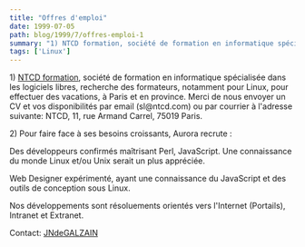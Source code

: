 ```yaml
---
title: "Offres d'emploi"
date: 1999-07-05
path: blog/1999/7/offres-emploi-1
summary: "1) NTCD formation, société de formation en informatique spécialisée dans les logiciels libres, recherche des formateurs, notamment pour Linux, pour effectuer des vacations, à Paris et en province."
tags: ['Linux']
---
```


<P>1) <A HREF="http://www.ntcd.com/">NTCD formation</A>, société
de formation en informatique spécialisée dans les logiciels libres,
recherche des formateurs, notamment pour Linux,
pour effectuer des vacations, à Paris et en province.  Merci de
nous envoyer un CV et vos disponibilités par email (sl@ntcd.com)
ou par courrier à l'adresse suivante: NTCD, 11, rue Armand Carrel,
75019 Paris.</P>

<P>2) Pour faire face à ses besoins croissants, Aurora recrute :</P>

<P>Des développeurs confirmés maîtrisant Perl, JavaScript. Une
connaissance du monde Linux et/ou Unix serait un plus appréciée.</P>

<P>Web Designer expérimenté, ayant une connaissance du JavaScript et
des outils de conception sous Linux.</P>

<P>Nos développements sont résoluements orientés vers l'Internet
(Portails), Intranet et Extranet.</P>

<P>Contact: <A HREF="mailto:webmaster@clihop.com">JNdeGALZAIN</A></P>


